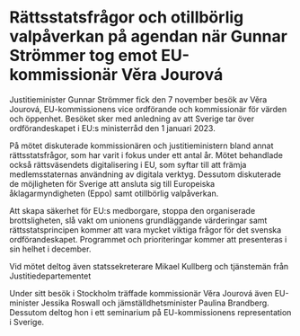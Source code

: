 # Rättsstatsfrågor och otillbörlig valpåverkan på agendan när Gunnar Strömmer tog emot EU-kommissionär Věra Jourová

Justitieminister Gunnar Strömmer fick den 7 november besök av Věra Jourová, EU\-kommissionens vice ordförande och kommissionär för värden och öppenhet. Besöket sker med anledning av att Sverige tar över ordförandeskapet i EU:s ministerråd den 1 januari 2023\.


På mötet diskuterade kommissionären och justitieministern bland annat rättsstatsfrågor, som har varit i fokus under ett antal år. Mötet behandlade också rättsväsendets digitalisering i EU, som syftar till att främja medlemsstaternas användning av digitala verktyg. Dessutom diskuterade de möjligheten för Sverige att ansluta sig till Europeiska åklagarmyndigheten (Eppo) samt otillbörlig valpåverkan.

Att skapa säkerhet för EU:s medborgare, stoppa den organiserade brottsligheten, slå vakt om unionens grundläggande värderingar samt rättsstatsprincipen kommer att vara mycket viktiga frågor för det svenska ordförandeskapet. Programmet och prioriteringar kommer att presenteras i sin helhet i december.

Vid mötet deltog även statssekreterare Mikael Kullberg och tjänstemän från Justitiedepartementet

Under sitt besök i Stockholm träffade kommissionär Věra Jourová även EU\-minister Jessika Roswall och jämställdhetsminister Paulina Brandberg. Dessutom deltog hon i ett seminarium på EU\-kommissionens representation i Sverige.
